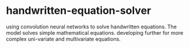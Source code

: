 # handwritten-equation-solver
using convolution neural networks to solve handwritten equations. The model solves simple mathematical equations. developing further for more complex uni-variate and multivariate equations.
